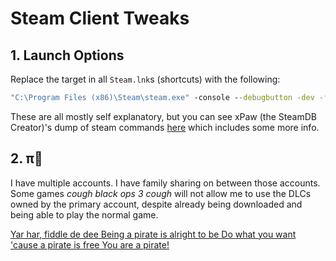 # Steam Client Tweaks

## 1. Launch Options

Replace the target in all `Steam.lnk`s (shortcuts) with the following:

```cmd
"C:\Program Files (x86)\Steam\steam.exe" -console --debugbutton -dev -fulldesktopres -offlinemode --showallbetas -silent -testbutton
```

These are all mostly self explanatory, but you can see xPaw (the SteamDB Creator)'s dump of steam commands [here](https://gist.github.com/xPaw/fe7d275d31da14d70481) which includes some more info.

## 2. π🐀

I have multiple accounts. I have family sharing on between those accounts. Some games *cough black ops 3 cough* will not allow me to use the DLCs owned by the primary account, despite already being downloaded and being able to play the normal game.

[Yar har, fiddle de dee
Being a pirate is alright to be
Do what you want 'cause a pirate is free
You are a pirate!](https://github.com/acidicoala/Koalageddon2)
